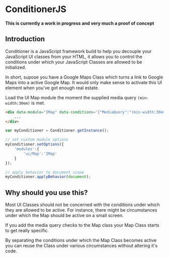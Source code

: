 ConditionerJS
================================

**This is currently a work in progress and very much a proof of concept**

Introduction
--------------------------------

Conditioner is a JavaScript framework build to help you decouple your JavaScript UI classes from your HTML, it allows you to control the conditions under which your JavaScript Classes are allowed to be initialized.

In short, supose you have a Google Maps Class which turns a link to Google Maps into a active Google Map. It would only make sense to activate this UI element when you've got enough real estate.

Load the UI Map module the moment the supplied media query `(min-width:30em)` is met.

```html
<div data-module="IMap" data-conditions='{"MediaQuery":"(min-width:30em)"}'>
    ...
</div>
```

```javascript
var myConditioner = Conditioner.getInstance();

// set custom module options
myConditioner.setOptions({
    'modules':{
        'ui/Map':'IMap'
    }
});

// apply behavior to document scope
myConditioner.applyBehavior(document);
```


Why should you use this?
--------------------------------

Most UI Classes should not be concerned with the conditions under which they are allowed to be active. For instance, there might be circumstances under which the Map should be active on a small screen.

If you add the media query checks to the Map class your Map Class starts to get really specific.

By separating the conditions under which the Map Class becomes active you can reuse the Class under various circumstances without altering it's code.
